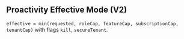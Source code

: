 ## Proactivity Effective Mode (V2)

`effective = min(requested, roleCap, featureCap, subscriptionCap, tenantCap)` with flags `kill`, `secureTenant`.


